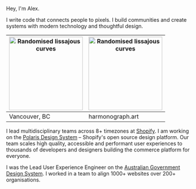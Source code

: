 Hey, I'm Alex.

I write code that connects people to pixels. I build communities and create systems with modern technology and thoughtful design.

| <img src="https://alexpage.dev/images/van.jpg" alt="Randomised lissajous curves" width="200"> | <img src="https://api.harmonograph.art/93C5FD/2563eb/1.5" alt="Randomised lissajous curves" width="200"> |
|---|---|
| Vancouver, BC | harmonograph.art |


I lead multidisciplinary teams across 8+ timezones at [Shopify](https://github.com/shopify). I am working on the [Polaris Design System](https://github.com/shopify/polaris-react) – Shopify's open source design platform. Our team scales high quality, accessible and performant user experiences to thousands of developers and designers building the commerce platform for everyone.

I was the Lead User Experience Engineer on the [Australian Government Design System](https://designsystem.gov.au). I worked in a team to align 1000+ websites over 200+ organisations.
